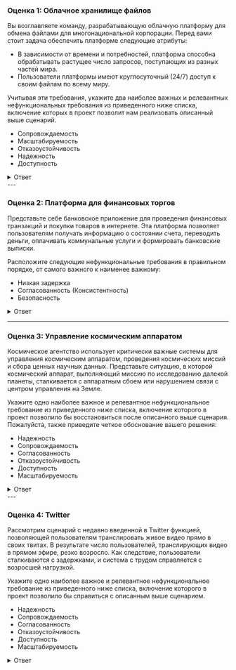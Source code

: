 
### Оценка 1: Облачное хранилище файлов

Вы возглавляете команду, разрабатывающую облачную платформу для обмена файлами для многонациональной корпорации. Перед вами стоит задача обеспечить платформе следующие атрибуты:

*   В зависимости от времени и потребностей, платформа способна обрабатывать растущее число запросов, поступающих из разных частей мира.
*   Пользователи платформы имеют круглосуточный (24/7) доступ к своим файлам по всему миру.

Учитывая эти требования, укажите два наиболее важных и релевантных нефункциональных требования из приведенного ниже списка, включение которых в проект позволит нам реализовать описанный выше сценарий.

*   Сопровождаемость
*   Масштабируемость
*   Отказоустойчивость
*   Надежность
*   Доступность

<details>
  <summary>Ответ</summary>

> Конечно! Двумя наиболее важными нефункциональными требованиями для этого сценария являются **Масштабируемость** и **Доступность**.
>
> *   **Масштабируемость** гарантирует, что платформа сможет обрабатывать растущее количество запросов из разных частей мира по мере роста пользовательской базы.
> *   **Доступность** гарантирует, что пользователи будут иметь круглосуточный доступ к своим файлам, что крайне важно для всемирной, постоянно работающей платформы.
>
> Вместе эти требования помогают достичь цели создания надежного, доступного и масштабируемого сервиса для обмена файлами. Продолжайте изучать!

</details>
---

### Оценка 2: Платформа для финансовых торгов

Представьте себе банковское приложение для проведения финансовых транзакций и покупки товаров в интернете. Эта платформа позволяет пользователям получать информацию о состоянии счета, переводить деньги, оплачивать коммунальные услуги и формировать банковские выписки.

Расположите следующие нефункциональные требования в правильном порядке, от самого важного к наименее важному:

*   Низкая задержка
*   Согласованность (Консистентность)
*   Безопасность

<details>
  <summary>Ответ</summary>

> Конечно! Для банковского приложения, обрабатывающего финансовые транзакции и онлайн-покупки, наиболее важные нефункциональные требования в порядке убывания значимости:
>
> 1.  **Безопасность** – для защиты конфиденциальных финансовых данных и предотвращения мошенничества.
> 2.  **Согласованность** – для обеспечения точности и надежности информации о счетах и транзакциях.
> 3.  **Низкая задержка** – для обеспечения плавного и отзывчивого пользовательского опыта.
>
> Продолжайте изучать!

</details>

---

### Оценка 3: Управление космическим аппаратом

Космическое агентство использует критически важные системы для управления космическим аппаратом, проведения космических миссий и сбора ценных научных данных. Представьте ситуацию, в которой космический аппарат, выполняющий миссию по исследованию далекой планеты, сталкивается с аппаратным сбоем или нарушением связи с центром управления на Земле.

Укажите одно наиболее важное и релевантное нефункциональное требование из приведенного ниже списка, включение которого в проект позволило бы восстановиться после описанного выше сценария. Пожалуйста, также приведите четкое обоснование вашего решения:

*   Надежность
*   Сопровождаемость
*   Согласованность
*   Отказоустойчивость
*   Доступность
*   Масштабируемость

<details>
  <summary>Ответ</summary>

> Наиболее важным нефункциональным требованием в этом сценарии является **отказоустойчивость**. Поскольку космический аппарат может столкнуться с аппаратными сбоями или нарушениями связи, он должен продолжать корректно функционировать, несмотря на эти проблемы. Отказоустойчивость гарантирует, что система может корректно обрабатывать сбои, не выходя из строя полностью, что критически важно для космических миссий, где возможности для ремонта ограничены. Продолжайте изучать!

</details>
---

### Оценка 4: Twitter

Рассмотрим сценарий с недавно введенной в Twitter функцией, позволяющей пользователям транслировать живое видео прямо в своих твитах. В результате число пользователей, транслирующих видео в прямом эфире, резко возросло. Как следствие, пользователи сталкиваются с задержками, и система с трудом справляется с возросшей нагрузкой.

Укажите одно наиболее важное и релевантное нефункциональное требование из приведенного ниже списка, включение которого в проект позволило бы справиться с описанным выше сценарием.

*   Надежность
*   Сопровождаемость
*   Согласованность
*   Отказоустойчивость
*   Доступность
*   Масштабируемость

<details>

  <summary>Ответ</summary>

> Наиболее важным нефункциональным требованием в этом сценарии является **Масштабируемость**.
>
> Поскольку система испытывает задержки из-за резкого увеличения числа пользователей, транслирующих видео, ей необходимо эффективно справляться с возросшей нагрузкой. Масштабируемость гарантирует, что система может расти и адаптироваться к возросшему спросу, либо путем добавления большего количества ресурсов (горизонтальное масштабирование), либо путем оптимизации существующих.
>
> Продолжайте изучать

</details>
